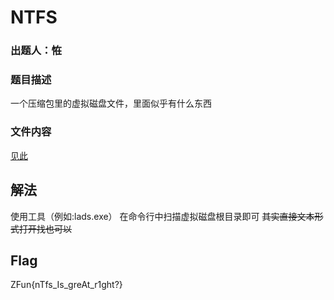 # NTFS
### 出题人：恠
### 题目描述
一个压缩包里的虚拟磁盘文件，里面似乎有什么东西
### 文件内容

[见此](https://github.com/NoSparkHere/ZFun2023/blob/main/problems/ntfs/files/NTFS.zip)

## 解法
使用工具（例如:lads.exe）
在命令行中扫描虚拟磁盘根目录即可
~~其实直接文本形式打开找也可以~~
## Flag
ZFun{nTfs_Is_greAt_r1ght?}


